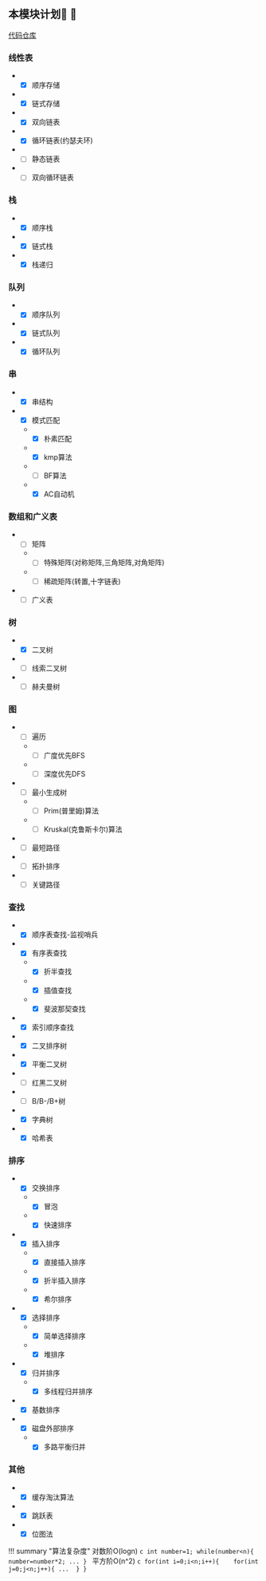 ## 本模块计划:pushpin: :pushpin:

[代码仓库](http://www.tup.tsinghua.edu.cn/booksCenter/book_06931402.html)

### 线性表
* * [x] 顺序存储
* * [x] 链式存储
* * [x] 双向链表
* * [x] 循环链表(约瑟夫环)
* * [ ] 静态链表
* * [ ] 双向循环链表
### 栈
* * [x] 顺序栈
* * [x] 链式栈
* * [x] 栈递归
### 队列
* * [x] 顺序队列
* * [x] 链式队列
* * [x] 循环队列
### 串
* * [x] 串结构
* * [x] 模式匹配
  + * [x] 朴素匹配
  + * [x] kmp算法
  + * [ ] BF算法
  + * [x] AC自动机
### 数组和广义表
* * [ ] 矩阵
  * * [ ] 特殊矩阵(对称矩阵,三角矩阵,对角矩阵)
  * * [ ] 稀疏矩阵(转置,十字链表)
* * [ ] 广义表
### 树
* * [x] 二叉树
* * [ ] 线索二叉树
* * [ ] 赫夫曼树
### 图
* * [ ] 遍历
  * * [ ] 广度优先BFS
  * * [ ] 深度优先DFS
* * [ ] 最小生成树
  * * [ ] Prim(普里姆)算法
  * * [ ] Kruskal(克鲁斯卡尔)算法
* * [ ] 最短路径
* * [ ] 拓扑排序
* * [ ] 关键路径
### 查找
* * [x] 顺序表查找-监视哨兵
* * [x] 有序表查找
  * * [x] 折半查找
  * * [x] 插值查找
  * * [x] 斐波那契查找
* * [x] 索引顺序查找
* * [x] 二叉排序树
* * [x] 平衡二叉树
* * [ ] 红黑二叉树
* * [ ] B/B-/B+树
* * [x] 字典树
* * [x] 哈希表
### 排序
* * [x] 交换排序
  * * [x] 冒泡
  * * [x] 快速排序
* * [x] 插入排序
  * * [x] 直接插入排序
  * * [x] 折半插入排序
  * * [x] 希尔排序
* * [x] 选择排序
  * * [x] 简单选择排序
  * * [x] 堆排序
* * [x] 归并排序
  * * [x] 多线程归并排序
* * [x] 基数排序
* * [x] 磁盘外部排序
  * * [x] 多路平衡归并
### 其他
* * [x] 缓存淘汰算法
* * [x] 跳跃表
* * [x] 位图法

!!! summary "算法复杂度"
    对数阶O(logn)
    ```c
    int number=1;
    while(number<n){
    number=number*2;
    ...
    }
    ```
    平方阶O(n^2)
    ```c
    for(int i=0;i<n;i++){   
          for(int j=0;j<n;j++){
            ... 
          }
      }
    ```